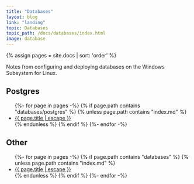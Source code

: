 ```yaml
---
title: "Databases"
layout: blog
link: "landing"
topic: Databases
topic_path: /docs/databases/index.html
image: database
---
```

{% assign pages = site.docs | sort: 'order' %}

Notes from configuring and deploying databases on the Windows Subsystem for Linux.

## Postgres
<ul>
{%- for page in pages -%}
  {% if page.path contains "databases/postgres" %}
    {% unless page.path contains "index.md" %}
      <li>
        <a href="{{ page.url | relative_url }}">
          {{ page.title | escape }}
        </a>
      </li>
    {% endunless %}
  {% endif %}
{%- endfor -%}
</ul>

## Other
<ul>
{%- for page in pages -%}
  {% if page.path contains "databases" %}
    {% unless page.path contains "index.md" %}
      <li>
        <a href="{{ page.url | relative_url }}">
          {{ page.title | escape }}
        </a>
      </li>
    {% endunless %}
  {% endif %}
{%- endfor -%}
</ul>
